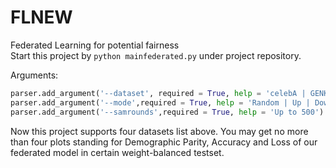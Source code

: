 # FLNEW
Federated Learning for potential fairness  
Start this project by `python mainfederated.py` under project repository.   
  
Arguments:  
```python
parser.add_argument('--dataset', required = True, help = 'celebA | GENKI | UTKface | DSprites')  
parser.add_argument('--mode',required = True, help = 'Random | Up | Down')  
parser.add_argument('--samrounds',required = True, help = 'Up to 500')  
```  
  
Now this project supports four datasets list above.
You may get no more than four plots standing for Demographic Parity, Accuracy and Loss of our federated model in certain weight-balanced testset.    
